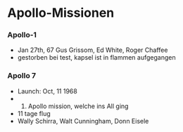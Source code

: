 # Apollo-Missionen

### Apollo-1
* Jan 27th, 67
Gus Grissom, Ed White, Roger Chaffee
* gestorben bei test, kapsel ist in flammen aufgegangen

### Apollo 7
* Launch: Oct, 11 1968
* 1. Apollo mission, welche ins All ging
* 11 tage flug
* Wally Schirra, Walt Cunningham, Donn Eisele
